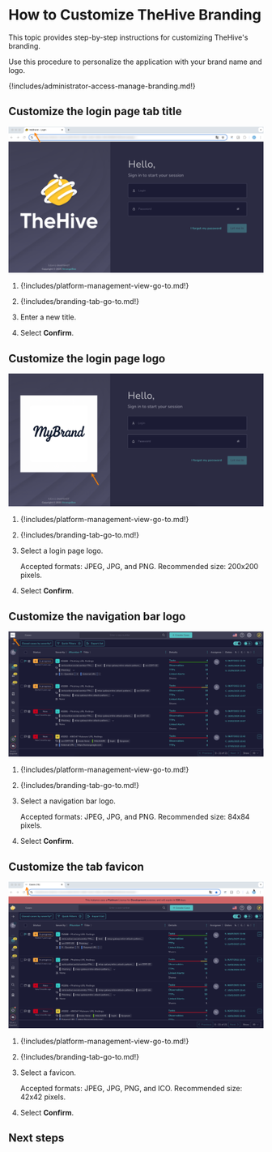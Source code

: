 # How to Customize TheHive Branding

<!-- md:license Platinum -->

This topic provides step-by-step instructions for customizing TheHive's branding.

Use this procedure to personalize the application with your brand name and logo.

{!includes/administrator-access-manage-branding.md!}

## Customize the login page tab title

![Customized tab name login](../images/administration-guides/branding-tab-login.png)

1. {!includes/platform-management-view-go-to.md!}

2. {!includes/branding-tab-go-to.md!}

3. Enter a new title.

4. Select **Confirm**.

## Customize the login page logo

![Customized login page logo](../images/administration-guides/branding-login-page.png)

1. {!includes/platform-management-view-go-to.md!}

2. {!includes/branding-tab-go-to.md!}

3. Select a login page logo.

    Accepted formats: JPEG, JPG, and PNG.
    Recommended size: 200x200 pixels.

4. Select **Confirm**.

## Customize the navigation bar logo

![Customized navigation bar logo](../images/administration-guides/branding-navigation-bar.png)

1. {!includes/platform-management-view-go-to.md!}

2. {!includes/branding-tab-go-to.md!}

3. Select a navigation bar logo.

    Accepted formats: JPEG, JPG, and PNG.
    Recommended size: 84x84 pixels.

4. Select **Confirm**.

## Customize the tab favicon

![Customized tab favicon](../images/administration-guides/branding-favicon.png)

1. {!includes/platform-management-view-go-to.md!}

2. {!includes/branding-tab-go-to.md!}

3. Select a favicon.

    Accepted formats: JPEG, JPG, PNG, and ICO.
    Recommended size: 42x42 pixels.

4. Select **Confirm**.

<h2>Next steps</h2>